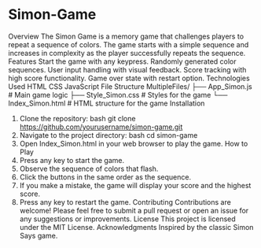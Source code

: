 # Simon-Game
Overview
The Simon Game is a memory game that challenges players to repeat a sequence of
colors. The game starts with a simple sequence and increases in complexity as the player
successfully repeats the sequence.
Features
Start the game with any keypress.
Randomly generated color sequences.
User input handling with visual feedback.
Score tracking with high score functionality.
Game over state with restart option.
Technologies Used
HTML
CSS
JavaScript
File Structure
MultipleFiles/
├── App_Simon.js # Main game logic
├── Style_Simon.css # Styles for the game
└── Index_Simon.html # HTML structure for the game
Installation
1. Clone the repository:
bash
git clone https://github.com/yourusername/simon-game.git
2. Navigate to the project directory:
bash
cd simon-game
3. Open Index_Simon.html in your web browser to play the game.
How to Play
1. Press any key to start the game.
2. Observe the sequence of colors that flash.
3. Click the buttons in the same order as the sequence.
4. If you make a mistake, the game will display your score and the highest score.
5. Press any key to restart the game.
Contributing
Contributions are welcome! Please feel free to submit a pull request or open an issue for
any suggestions or improvements.
License
This project is licensed under the MIT License.
Acknowledgments
Inspired by the classic Simon Says game.
